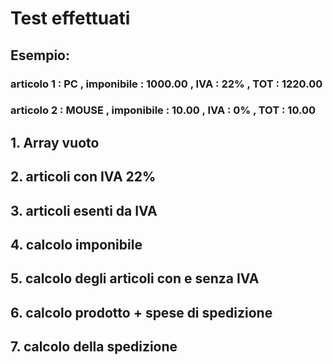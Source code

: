 # Test effettuati
## Esempio: 
### articolo 1 : PC , imponibile : 1000.00 , IVA : 22% , TOT : 1220.00
### articolo 2 : MOUSE , imponibile : 10.00 , IVA : 0% , TOT : 10.00

## 1. Array vuoto 
## 2. articoli con IVA 22%
## 3. articoli esenti da IVA 
## 4. calcolo imponibile 
## 5. calcolo degli articoli con e senza IVA
## 6. calcolo prodotto + spese di spedizione 
## 7. calcolo della spedizione